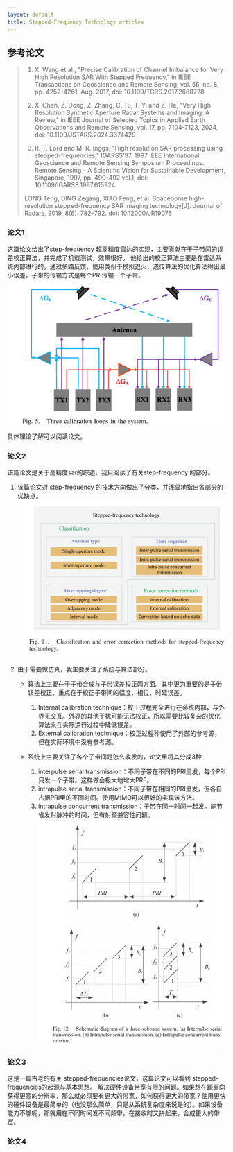 ```yaml
---
layout: default
title: Stepped-Frequency Technology articles
---
```


<head>
    <script src="https://cdn.mathjax.org/mathjax/latest/MathJax.js?config=TeX-AMS-MML_HTMLorMML" type="text/javascript"></script>
    <script type="text/x-mathjax-config">
        MathJax.Hub.Config({
            tex2jax: {
            skipTags: ['script', 'noscript', 'style', 'textarea', 'pre'],
            inlineMath: [['$','$']]
            }
        });
    </script>
</head>




## 参考论文
>
>1. X. Wang et al., "Precise Calibration of Channel Imbalance for Very High Resolution SAR With Stepped Frequency," in IEEE Transactions on Geoscience and Remote Sensing, vol. 55, no. 8, pp. 4252-4261, Aug. 2017, doi: 10.1109/TGRS.2017.2688728  
>
>2. X. Chen, Z. Dong, Z. Zhang, C. Tu, T. Yi and Z. He, "Very High Resolution Synthetic Aperture Radar Systems and Imaging: A Review," in IEEE Journal of Selected Topics in Applied Earth Observations and Remote Sensing, vol. 17, pp. 7104-7123, 2024, doi: 10.1109/JSTARS.2024.3374429
>
>3. R. T. Lord and M. R. Inggs, "High resolution SAR processing using stepped-frequencies," IGARSS'97. 1997 IEEE International Geoscience and Remote Sensing Symposium Proceedings. Remote Sensing - A Scientific Vision for Sustainable Development, Singapore, 1997, pp. 490-492 vol.1, doi: 10.1109/IGARSS.1997.615924.
>
> LONG Teng, DING Zegang, XIAO Feng, et al. Spaceborne high-resolution stepped-frequency
 SAR imaging technology[J]. Journal of Radars, 2019, 8(6): 782–792. doi: 10.12000/JR19076

### 论文1
这篇论文给出了step-frequency 超高精度雷达的实现，主要贡献在于子带间的误差校正算法，并完成了机载测试，效果很好。
他给出的校正算法主要是在雷达系统内部进行的，通过多路反馈，使用类似于模拟退火，遗传算法的优化算法得出最小误差。子带的传输方式是每个PRI传输一个子带。   
![alt text](/assets/step_frequency/article1_1.png)  
具体理论了解可以阅读论文。

### 论文2

该篇论文是关于高精度sar的综述，我只阅读了有关step-frequency 的部分。
1. 该篇论文对 step-frequency 的技术方向做出了分类，并浅显地指出各部分的优缺点。  
    ![alt text](/assets/step_frequency/article2_1.png)

2. 由于需要做仿真，我主要关注了系统与算法部分。
    * 算法上主要在于子带合成与子带误差校正两方面。其中更为重要的是子带误差校正，重点在于校正子带间的幅度，相位，时延误差。
        1.  Internal calibration technique：校正过程完全进行在系统内部，与外界无交互。外界的其他干扰可能无法校正，所以需要比较复杂的优化算法来在实际运行过程中降低误差。
        2. External calibration technique：校正过程种使用了外部的参考源，但在实际环境中没有参考源。
           
    * 系统上主要关注了各个子带间是怎么收发的，论文里将其分成3种
        1.  interpulse serial transmission：不同子带在不同的PRI里发，每个PRI只发一个子带。这样做会极大地增大PRF。
        2.  intrapulse serial transmission：不同子带在相同的PRI里发，但各自占据PRI里的不同时间。使用MIMO可以很好的实现该方法。
        3. intrapulse concurrent transmission：子带在同一时间一起发。能节省发射脉冲的时间，但有射频兼容性问题。
    ![alt text](/assets/step_frequency/article2_2.png)


### 论文3
这是一篇古老的有关 stepped-frequencies论文，这篇论文可以看到 stepped-frequencies的起源与基本思想。
解决硬件设备带宽有限的问题。如果想在距离向获得更高的分辨率，那么就必须要有更大的带宽，如何获得更大的带宽？使用更快的硬件设备是最简单的（也没那么简单，只是从系统复杂度来说是的）。如果设备能力不够呢，那就用在不同时间发不同频带，在接收时又拼起来，合成更大的带宽。

### 论文4 
